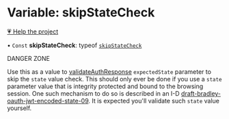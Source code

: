 # Variable: skipStateCheck

[💗 Help the project](https://github.com/sponsors/panva)

• `Const` **skipStateCheck**: typeof [`skipStateCheck`](skipStateCheck.md)

DANGER ZONE

Use this as a value to [validateAuthResponse](../functions/validateAuthResponse.md) `expectedState`
parameter to skip the `state` value check. This should only ever be done if
you use a `state` parameter value that is integrity protected and bound to
the browsing session. One such mechanism to do so is described in an I-D
[draft-bradley-oauth-jwt-encoded-state-09](https://datatracker.ietf.org/doc/html/draft-bradley-oauth-jwt-encoded-state-09).
It is expected you'll validate such `state` value yourself.
